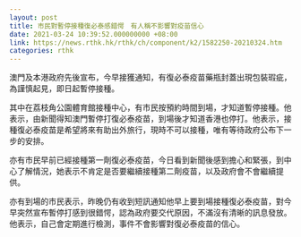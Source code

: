 ```yaml
---
layout: post
title: 市民對暫停接種復必泰感錯愕　有人稱不影響對疫苗信心
date: 2021-03-24 10:39:52.000000000 +08:00
link: https://news.rthk.hk/rthk/ch/component/k2/1582250-20210324.htm
categories: rthk
---
```


澳門及本港政府先後宣布，今早接獲通知，有復必泰疫苗藥瓶封蓋出現包裝瑕疵，為謹慎起見，即日起暫停接種。

其中在荔枝角公園體育館接種中心，有市民按預約時間到場，才知道暫停接種。他表示，由新聞得知澳門暫停打復必泰疫苗，到場後才知道香港也停打。他表示，接種復必泰疫苗是希望將來有助出外旅行，現時不可以接種，唯有等待政府公布下一步的安排。

亦有市民早前已經接種第一劑復必泰疫苗，今日看到新聞後感到擔心和緊張，到中心了解情況，她表示不肯定是否要繼續接種第二劑疫苗，以及政府會不會繼續提供。

亦有到場的市民表示，昨晚仍有收到短訊通知他早上要到場接種復必泰疫苗，對今早突然宣布暫停打感到很錯愕，認為政府要交代原因，不滿沒有清晰的訊息發放。他表示，自己會定期進行檢測，事件不會影響對復必泰疫苗的信心。
